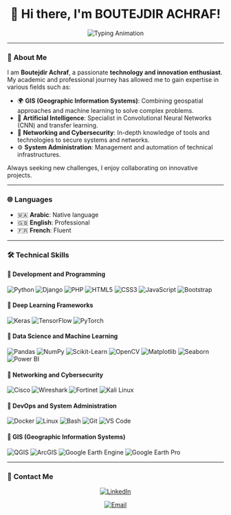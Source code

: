 <h1 align="center">👋 Hi there, I'm BOUTEJDIR ACHRAF!</h1>

<!-- Specialties Animation -->
<div align="center">
  <img src="https://readme-typing-svg.demolab.com?font=Fira+Code&weight=600&size=24&pause=1000&color=38C2FF&center=true&width=600&lines=🌍+GIS+Expert;🤖+AI+and+Deep+Learning+Specialist;🔐+Networking+%26+Cybersecurity;⚙️+System+Administrator;🚀+Passionate+Learner+and+Innovator" alt="Typing Animation" />
</div>

---

### 👤 **About Me**
I am **Boutejdir Achraf**, a passionate **technology and innovation enthusiast**. My academic and professional journey has allowed me to gain expertise in various fields such as:  
- 🌍 **GIS (Geographic Information Systems)**: Combining geospatial approaches and machine learning to solve complex problems.  
- 🤖 **Artificial Intelligence**: Specialist in Convolutional Neural Networks (CNN) and transfer learning.  
- 🔐 **Networking and Cybersecurity**: In-depth knowledge of tools and technologies to secure systems and networks.  
- ⚙️ **System Administration**: Management and automation of technical infrastructures.  

Always seeking new challenges, I enjoy collaborating on innovative projects.

---

### 🌐 **Languages** 
- 🇲🇦 **Arabic**: Native language
- 🇬🇧 **English**: Professional
- 🇫🇷 **French**: Fluent  

---

### 🛠️ **Technical Skills**

#### 🔹 **Development and Programming**
<div>
  <img src="https://img.shields.io/badge/Python-3776AB?style=for-the-badge&logo=python&logoColor=white" alt="Python" />
  <img src="https://img.shields.io/badge/Django-092E20?style=for-the-badge&logo=django&logoColor=white" alt="Django" />
  <img src="https://img.shields.io/badge/PHP-777BB4?style=for-the-badge&logo=php&logoColor=white" alt="PHP" />
  <img src="https://img.shields.io/badge/HTML5-E34F26?style=for-the-badge&logo=html5&logoColor=white" alt="HTML5" />
  <img src="https://img.shields.io/badge/CSS3-1572B6?style=for-the-badge&logo=css3&logoColor=white" alt="CSS3" />
  <img src="https://img.shields.io/badge/JavaScript-F7DF1E?style=for-the-badge&logo=javascript&logoColor=black" alt="JavaScript" />
  <img src="https://img.shields.io/badge/Bootstrap-7952B3?style=for-the-badge&logo=bootstrap&logoColor=white" alt="Bootstrap" />
</div>

#### 🔹 **Deep Learning Frameworks**
<div>
  <img src="https://img.shields.io/badge/Keras-D00000?style=for-the-badge&logo=keras&logoColor=white" alt="Keras" />
  <img src="https://img.shields.io/badge/TensorFlow-FF6F00?style=for-the-badge&logo=tensorflow&logoColor=white" alt="TensorFlow" />
  <img src="https://img.shields.io/badge/PyTorch-EE4C2C?style=for-the-badge&logo=pytorch&logoColor=white" alt="PyTorch" />
</div>

#### 🔹 **Data Science and Machine Learning**
<div>
  <img src="https://img.shields.io/badge/Pandas-150458?style=for-the-badge&logo=pandas&logoColor=white" alt="Pandas" />
  <img src="https://img.shields.io/badge/NumPy-013243?style=for-the-badge&logo=numpy&logoColor=white" alt="NumPy" />
  <img src="https://img.shields.io/badge/scikit_learn-F7931E?style=for-the-badge&logo=scikit-learn&logoColor=white" alt="Scikit-Learn" />
  <img src="https://img.shields.io/badge/OpenCV-5C3EE8?style=for-the-badge&logo=opencv&logoColor=white" alt="OpenCV" />
  <img src="https://img.shields.io/badge/Matplotlib-11557C?style=for-the-badge&logo=matplotlib&logoColor=white" alt="Matplotlib" />
  <img src="https://img.shields.io/badge/Seaborn-4B8BBE?style=for-the-badge&logo=seaborn&logoColor=white" alt="Seaborn" />
  <img src="https://img.shields.io/badge/PowerBI-F2C811?style=for-the-badge&logo=powerbi&logoColor=black" alt="Power BI" />
</div>

#### 🔹 **Networking and Cybersecurity**
<div>
  <img src="https://img.shields.io/badge/Cisco-2965E3?style=for-the-badge&logo=cisco&logoColor=white" alt="Cisco" />
  <img src="https://img.shields.io/badge/Wireshark-1679A7?style=for-the-badge&logo=wireshark&logoColor=white" alt="Wireshark" />
  <img src="https://img.shields.io/badge/Fortinet-EE3124?style=for-the-badge&logo=fortinet&logoColor=white" alt="Fortinet" />
  <img src="https://img.shields.io/badge/Kali%20Linux-557C94?style=for-the-badge&logo=kalilinux&logoColor=white" alt="Kali Linux" />
</div>

#### 🔹 **DevOps and System Administration**
<div>
  <img src="https://img.shields.io/badge/Docker-2496ED?style=for-the-badge&logo=docker&logoColor=white" alt="Docker" />
  <img src="https://img.shields.io/badge/Linux-FCC624?style=for-the-badge&logo=linux&logoColor=black" alt="Linux" />
  <img src="https://img.shields.io/badge/Bash-4EAA25?style=for-the-badge&logo=gnu-bash&logoColor=white" alt="Bash" />
  <img src="https://img.shields.io/badge/Git-F05032?style=for-the-badge&logo=git&logoColor=white" alt="Git" />
  <img src="https://img.shields.io/badge/VS_Code-007ACC?style=for-the-badge&logo=visual-studio-code&logoColor=white" alt="VS Code" />
</div>

#### 🔹 **GIS (Geographic Information Systems)**
<div>
  <img src="https://img.shields.io/badge/QGIS-589632?style=for-the-badge&logo=qgis&logoColor=white" alt="QGIS" />
  <img src="https://img.shields.io/badge/ArcGIS-2C8EBB?style=for-the-badge&logo=arcgis&logoColor=white" alt="ArcGIS" />
  <img src="https://img.shields.io/badge/Google_Earth_Engine-4285F4?style=for-the-badge&logo=google-earth&logoColor=white" alt="Google Earth Engine" />
  <img src="https://img.shields.io/badge/GEP-4CAF50?style=for-the-badge&logo=google-earth&logoColor=white" alt="Google Earth Pro" />
</div>

---

### 🎯 **Contact Me**
<div align="center">
  <a href="https://linkedin.com/in/achraf-boutejdir" target="_blank"><img src="https://img.shields.io/badge/LinkedIn-0A66C2?style=for-the-badge&logo=linkedin&logoColor=white" alt="LinkedIn"></a>

  <a href="mailto:boutejdir.achraf@gmail.com"><img src="https://img.shields.io/badge/Email-D14836?style=for-the-badge&logo=gmail&logoColor=white" alt="Email"></a>
</div>
